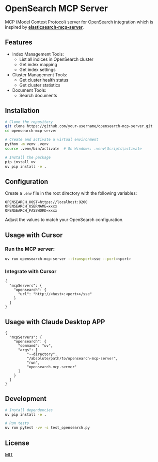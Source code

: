 # OpenSearch MCP Server

MCP (Model Context Protocol) server for OpenSearch integration which is inspired by **[elasticsearch-mcp-server](https://github.com/cr7258/elasticsearch-mcp-server)**.

## Features

- Index Management Tools:
  - List all indices in OpenSearch cluster
  - Get index mapping
  - Get index settings
- Cluster Management Tools:
  - Get cluster health status
  - Get cluster statistics
- Document Tools:
  - Search documents

## Installation

```bash
# Clone the repository
git clone https://github.com/your-username/opensearch-mcp-server.git
cd opensearch-mcp-server

# Create and activate a virtual environment
python -m venv .venv
source .venv/bin/activate  # On Windows: .venv\Scripts\activate

# Install the package
pip install uv
uv pip install -e .
```

## Configuration

Create a `.env` file in the root directory with the following variables:

```
OPENSEARCH_HOST=https://localhost:9200
OPENSEARCH_USERNAME=xxxx
OPENSEARCH_PASSWORD=xxxx
```

Adjust the values to match your OpenSearch configuration.

## Usage with Cursor

### Run the MCP server:

```bash
uv run opensearch-mcp-server --transport=sse --port=<port>
```
### Integrate with Cursor
```
{
  "mcpServers": {
    "opensearch": {
      "url": "http://<host>:<port>>/sse"
    }
  }
}
```
## Usage with Claude Desktop APP
```
{
  "mcpServers": {
    "opensearch": {
      "command": "uv",
      "args": [
          "--directory",
          "/absolute/path/to/opensearch-mcp-server",
          "run",
          "opensearch-mcp-server"
      ]
    }
  }
}
```

## Development

```bash
# Install dependencies
uv pip install -e .

# Run tests
uv run pytest -vv -s test_opensearch.py
```

## License

[MIT](LICENSE) 